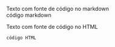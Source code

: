 <!-- Primeira digitação. -->
<!-- Caracter de crase proximo a tecla P -->
Texto com fonte de código no markdown  
código markdown


<!-- Segunda digitação -->
<p>Texto com fonte de código no HTML</p>
<code>código HTML</code>
